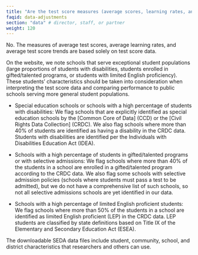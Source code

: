 ```yaml
---
title: "Are the test score measures (average scores, learning rates, and trends) adjusted to take into account differences in student demographic characteristics or any other student or school variables?"
faqid: data-adjustments
section: "data" # director, staff, or partner
weight: 120
---
```

No. The measures of average test scores, average learning rates, and average test score trends are based solely on test score data. 

On the website, we note schools that serve exceptional student populations (large proportions of students with disabilities, students enrolled in gifted/talented programs, or students with limited English proficiency). These students’ characteristics should be taken into consideration when interpreting the test score data and comparing performance to public schools serving more general student populations. 

+ Special education schools or schools with a high percentage of students with disabilities: We flag schools that are explicitly identified as special education schools by the [Common Core of Data] (CCD) or the [Civil Rights Data Collection] (CRDC). We also flag schools where more than 40% of students are identified as having a disability in the CRDC data. Students with disabilities are identified per the Individuals with Disabilities Education Act (IDEA).

+ Schools with a high percentage of students in gifted/talented programs or with selective admissions: We flag schools where more than 40% of the students in a school are enrolled in a gifted/talented program according to the CRDC data. We also flag some schools with selective admission policies (schools where students must pass a test to be admitted), but we do not have a comprehensive list of such schools, so not all selective admissions schools are yet identified in our data.

+ Schools with a high percentage of limited English proficient students: We flag schools where more than 50% of the students in a school are identified as limited English proficient (LEP) in the CRDC data. LEP students are classified by state definitions based on Title IX of the Elementary and Secondary Education Act (ESEA).

The downloadable SEDA data files include student, community, school, and district characteristics that researchers and others can use.


